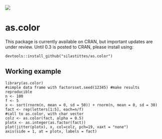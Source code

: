 [![](https://cranlogs.r-pkg.org/badges/as.color)](https://cranlogs.r-pkg.org/badges/as.color)


as.color
=======

This package is currently available on CRAN, but important updates are under review. Until 0.3 is posted to CRAN, please install using:

    devtools::install_github("silastittes/as.color")

Working example
---------------
    
    library(as.color)
    #simple data frame with factorsset.seed(12345) #make results reproducible
    n <- 100
    f <- 5
    x <- sort(rnorm(n, mean = 0, sd = 50)) + rnorm(n, mean = 0, sd = 30)
    fact <- rep(letters[1:5], each=n/f)
    #call to as.color, with char vector
    colz <- as.color(fact, alpha = 0.5)
    plotx <- as.integer(as.factor(fact))
    plot(jitter(plotx), x, col=colz, pch=19, xaxt = "none")
    axis(side = 1, at = plotx, labels = fact)

